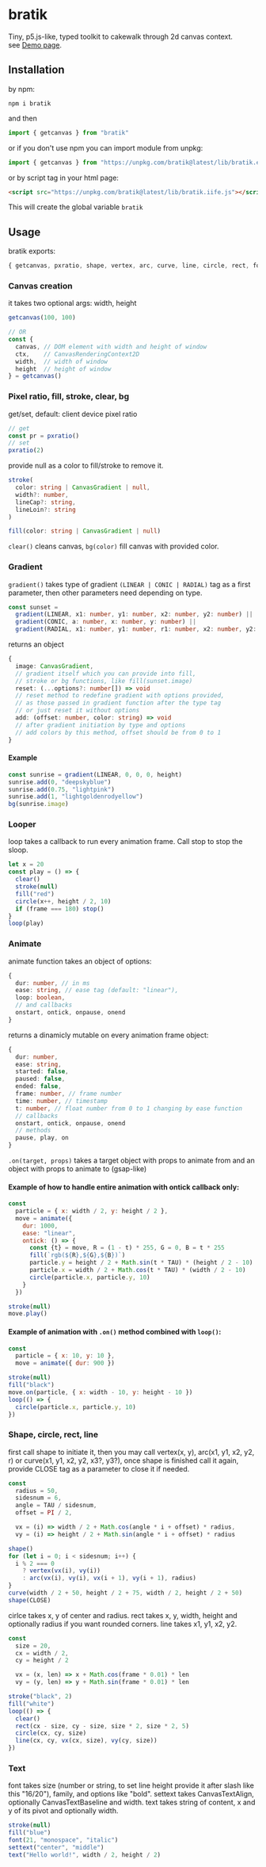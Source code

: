 # bratik
Tiny, p5.js-like, typed toolkit to cakewalk through 2d canvas context.  
see [Demo page](https://foretoo.github.io/bratik).

## Installation

by npm:
```
npm i bratik
```
and then
```javascript
import { getcanvas } from "bratik"
```
or if you don't use npm you can import module from unpkg:
```javascript
import { getcanvas } from "https://unpkg.com/bratik@latest/lib/bratik.es.js"
```
or by script tag in your html page:
```html
<script src="https://unpkg.com/bratik@latest/lib/bratik.iife.js"></script>
```
This will create the global variable `bratik`

## Usage

bratik exports:
```javascript
{ getcanvas, pxratio, shape, vertex, arc, curve, line, circle, rect, font, settext, text, LINEAR, CONIC, RADIAL, gradient, fill, stroke, clear, bg, frame, loop, stop, looping, animate, CLOSE, PI, TAU }
```
### Canvas creation
it takes two optional args: width, height
```javascript
getcanvas(100, 100)

// OR
const {
  canvas, // DOM element with width and height of window
  ctx,    // CanvasRenderingContext2D
  width,  // width of window
  height  // height of window
} = getcanvas()
```
### Pixel ratio, fill, stroke, clear, bg
get/set, default: client device pixel ratio
```javascript
// get
const pr = pxratio()
// set
pxratio(2)
```
provide null as a color to fill/stroke to remove it.
```typescript
stroke(
  color: string | CanvasGradient | null,
  width?: number,
  lineCap?: string,
  lineLoin?: string
)

fill(color: string | CanvasGradient | null)
```  
`clear()` cleans canvas, `bg(color)` fill canvas with provided color.
### Gradient
`gradient()` takes type of gradient `(LINEAR | CONIC | RADIAL)` tag as a first parameter, then other parameters need depending on type.
```typescript
const sunset = 
  gradient(LINEAR, x1: number, y1: number, x2: number, y2: number) ||
  gradient(CONIC, a: number, x: number, y: number) ||
  gradient(RADIAL, x1: number, y1: number, r1: number, x2: number, y2: number, r2: number)
```
returns an object
```typescript
{
  image: CanvasGradient,
  // gradient itself which you can provide into fill,
  // stroke or bg functions, like fill(sunset.image)
  reset: (...options?: number[]) => void
  // reset method to redefine gradient with options provided,
  // as those passed in gradient function after the type tag
  // or just reset it without options
  add: (offset: number, color: string) => void
  // after gradient initiation by type and options
  // add colors by this method, offset should be from 0 to 1
}
```
#### Example
```typescript
const sunrise = gradient(LINEAR, 0, 0, 0, height)
sunrise.add(0, "deepskyblue")
sunrise.add(0.75, "lightpink")
sunrise.add(1, "lightgoldenrodyellow")
bg(sunrise.image)
```
### Looper
loop takes a callback to run every animation frame. Call stop to stop the sloop.
```javascript
let x = 20
const play = () => {
  clear()
  stroke(null)
  fill("red")
  circle(x++, height / 2, 10)
  if (frame === 180) stop()
}
loop(play)
```
### Animate
animate function takes an object of options:
```typescript
{
  dur: number, // in ms
  ease: string, // ease tag (default: "linear"),
  loop: boolean,
  // and callbacks
  onstart, ontick, onpause, onend
}
```
returns a dinamicly mutable on every animation frame object:
```typescript
{
  dur: number,
  ease: string,
  started: false,
  paused: false,
  ended: false,
  frame: number, // frame number
  time: number, // timestamp
  t: number, // float number from 0 to 1 changing by ease function
  // callbacks
  onstart, ontick, onpause, onend
  // methods
  pause, play, on
}
```
`.on(target, props)` takes a target object with props to animate from and an object with props to animate to (gsap-like)
#### Example of how to handle entire animation with ontick callback only:
```javascript
const
  particle = { x: width / 2, y: height / 2 },
  move = animate({
    dur: 1000,
    ease: "linear",
    ontick: () => {
      const {t} = move, R = (1 - t) * 255, G = 0, B = t * 255
      fill(`rgb(${R},${G},${B})`)
      particle.y = height / 2 + Math.sin(t * TAU) * (height / 2 - 10)
      particle.x = width / 2 + Math.cos(t * TAU) * (width / 2 - 10)
      circle(particle.x, particle.y, 10)
    }
  })

stroke(null)
move.play()
```
#### Example of animation with `.on()` method combined with `loop()`:
```javascript
const
  particle = { x: 10, y: 10 },
  move = animate({ dur: 900 })

stroke(null)
fill("black")
move.on(particle, { x: width - 10, y: height - 10 })
loop(() => {
  circle(particle.x, particle.y, 10)
})
```
### Shape, circle, rect, line
first call shape to initiate it, then you may call vertex(x, y), arc(x1, y1, x2, y2, r) or curve(x1, y1, x2, y2, x3?, y3?), once shape is finished call it again, provide CLOSE tag as a parameter to close it if needed.
```javascript
const
  radius = 50,
  sidesnum = 6,
  angle = TAU / sidesnum,
  offset = PI / 2,

  vx = (i) => width / 2 + Math.cos(angle * i + offset) * radius,
  vy = (i) => height / 2 + Math.sin(angle * i + offset) * radius

shape()
for (let i = 0; i < sidesnum; i++) {
  i % 2 === 0
    ? vertex(vx(i), vy(i))
    : arc(vx(i), vy(i), vx(i + 1), vy(i + 1), radius)
}
curve(width / 2 + 50, height / 2 + 75, width / 2, height / 2 + 50)
shape(CLOSE)
```
cirlce takes x, y of center and radius. rect takes x, y, width, height and optionally radius if you want rounded corners. line takes x1, y1, x2, y2.
```javascript
const
  size = 20,
  cx = width / 2,
  cy = height / 2

  vx = (x, len) => x + Math.cos(frame * 0.01) * len
  vy = (y, len) => y + Math.sin(frame * 0.01) * len

stroke("black", 2)
fill("white")
loop(() => {
  clear()
  rect(cx - size, cy - size, size * 2, size * 2, 5)
  circle(cx, cy, size)
  line(cx, cy, vx(cx, size), vy(cy, size))
})
```
### Text
font takes size (number or string, to set line height provide it after slash like this "16/20"), family, and options like "bold". settext takes CanvasTextAlign, optionally CanvasTextBaseline and width. text takes string of content, x and y of its pivot and optionally width.
```javascript
stroke(null)
fill("blue")
font(21, "monospace", "italic")
settext("center", "middle")
text("Hello world!", width / 2, height / 2)
```